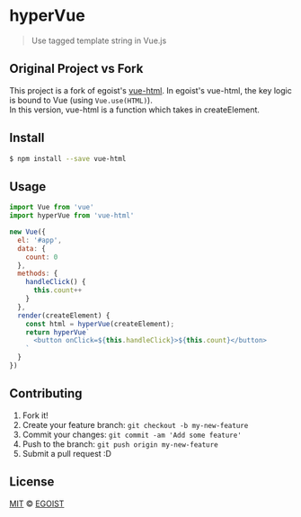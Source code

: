 # hyperVue

> Use tagged template string in Vue.js

## Original Project vs Fork

This project is a fork of egoist's
[vue-html](https://github.com/egoist/vue-html).
In egoist's vue-html, the key logic is bound to Vue (using `Vue.use(HTML)`).  
In this version, vue-html is a function which takes in createElement.

## Install

```bash
$ npm install --save vue-html
```

## Usage

```js
import Vue from 'vue'
import hyperVue from 'vue-html'

new Vue({
  el: '#app',
  data: {
    count: 0
  },
  methods: {
    handleClick() {
      this.count++
    }
  },
  render(createElement) {
    const html = hyperVue(createElement);
    return hyperVue`
      <button onClick=${this.handleClick}>${this.count}</button>
    `
  }
})
```

## Contributing

1. Fork it!
2. Create your feature branch: `git checkout -b my-new-feature`
3. Commit your changes: `git commit -am 'Add some feature'`
4. Push to the branch: `git push origin my-new-feature`
5. Submit a pull request :D

## License

[MIT](https://egoist.mit-license.org/) © [EGOIST](https://github.com/egoist)
